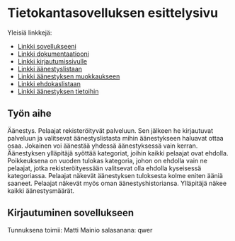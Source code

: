 # Tietokantasovelluksen esittelysivu

Yleisiä linkkejä:

* [Linkki sovellukseeni](http://linili.users.cs.helsinki.fi/tsoha/)
* [Linkki dokumentaatiooni](https://github.com/linili/Tsoha-Bootstrap/blob/master/doc/Dokumentaatio.pdf)
* [Linkki kirjautumissivulle](http://linili.users.cs.helsinki.fi/tsoha/login)
* [Linkki äänestyslistaan](http://linili.users.cs.helsinki.fi/tsoha/aanestys_list)
* [Linkki äänestyksen muokkaukseen](http://linili.users.cs.helsinki.fi/tsoha/aanestys/1/edit)
* [Linkki ehdokaslistaan](http://linili.users.cs.helsinki.fi/tsoha/ehdokas_list)
* [Linkki äänestyksen tietoihin](http://linili.users.cs.helsinki.fi/tsoha/aanestys/1/aanestys_tiedot)

## Työn aihe

Äänestys. Pelaajat rekisteröityvät palveluun. Sen jälkeen he kirjautuvat palveluun ja valitsevat äänestyslistasta mihin äänestykseen haluavat ottaa osaa. Jokainen voi äänestää yhdessä äänestyksessä vain kerran. Äänestyksen ylläpitäjä syöttää kategoriat, joihin kaikki pelaajat ovat ehdolla. Poikkeuksena on vuoden tulokas kategoria, johon on ehdolla vain ne pelaajat, jotka rekisteröityessään valitsevat olla ehdolla kyseisessä kategoriassa. Pelaajat näkevät äänestyksen tuloksesta kolme eniten ääniä saaneet. Pelaajat näkevät myös oman äänestyshistoriansa. Ylläpitäjä näkee kaikki äänestysmäärät.

## Kirjautuminen sovellukseen

Tunnuksena toimii: Matti Mainio
salasanana: qwer
